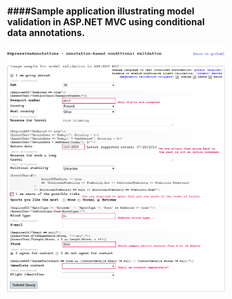 ﻿####Sample application illustrating model validation in ASP.NET MVC using conditional data annotations.
-
![screenshot](screenshot.png "screenshot")
